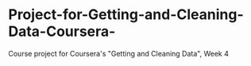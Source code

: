 # Project-for-Getting-and-Cleaning-Data-Coursera-
Course project for Coursera's "Getting and Cleaning Data", Week 4

